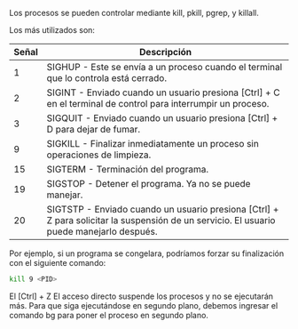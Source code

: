 
Los procesos se pueden controlar mediante kill, pkill, pgrep, y killall. 

Los más utilizados son:

| Señal | Descripción                                                                                                                              |
| ----- | ---------------------------------------------------------------------------------------------------------------------------------------- |
| 1     | SIGHUP - Este se envía a un proceso cuando el terminal que lo controla está cerrado.                                                     |
| 2     | SIGINT - Enviado cuando un usuario presiona [Ctrl] + C en el terminal de control para interrumpir un proceso.                            |
| 3     | SIGQUIT - Enviado cuando un usuario presiona [Ctrl] + D para dejar de fumar.                                                             |
| 9     | SIGKILL - Finalizar inmediatamente un proceso sin operaciones de limpieza.                                                               |
| 15    | SIGTERM - Terminación del programa.                                                                                                      |
| 19    | SIGSTOP - Detener el programa. Ya no se puede manejar.                                                                                   |
| 20    | SIGTSTP - Enviado cuando un usuario presiona [Ctrl] + Z para solicitar la suspensión de un servicio. El usuario puede manejarlo después. |

Por ejemplo, si un programa se congelara, podríamos forzar su finalización con el siguiente comando: 

``` bash
kill 9 <PID> 
```

El [Ctrl] + Z El acceso directo suspende los procesos y no se ejecutarán más. Para que siga ejecutándose en segundo plano, debemos ingresar el comando bg para poner el proceso en segundo plano. 

